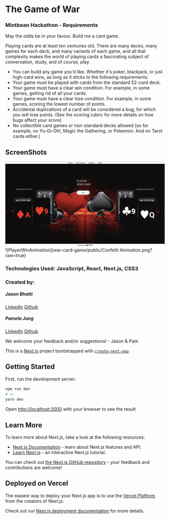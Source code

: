 # The Game of War
### Mintbean Hackathon - Requirements
May the odds be in your favour. Build me a card game.

Playing cards are at least ten centuries old. There are many decks, many games for each deck, and many variants of each game, and all that complexity makes the world of playing cards a fascinating subject of conversation, study, and of course, play.

- You can build any game you'd like. Whether it's poker, blackjack, or just high-card wins, as long as it sticks to the following requirements:
- Your game must be played with cards from the standard 52-card deck.
- Your game must have a clear win condition. For example, in some games, getting rid of all your cards.
- Your game must have a clear lose condition. For example, in some games, scoring the lowest number of points.
- Accidental duplications of a card will be considered a bug, for which you will lose points. (See the scoring rubric for more details on how bugs affect your score)
- No collectible card games or non-standard decks allowed (so for example, no Yu-Gi-Oh!, Magic the Gathering, or Pokemon. And no Tarot cards either.)

## ScreenShots
![Gameplay](/war-card-game/public/WarGamePlay.png?raw=true)
![PlayerWinAnimation](war-card-game/public/Confetti Animation.png?raw=true)

### Technologies Used: JavaScript, React, Next.js, CSS3

### Created by:
##### Jason Bhatti
[LinkedIn](https://www.linkedin.com/in/jasonbhatti/) [Github](https://github.com/bhattibytes)

##### Pamela Jung
[LinkedIn](https://www.linkedin.com/in/pamjung/) [Github](https://github.com/pamify)

We welcome your feedback and/or suggestions! - Jason & Pam

This is a [Next.js](https://nextjs.org/) project bootstrapped with [`create-next-app`](https://github.com/vercel/next.js/tree/canary/packages/create-next-app).

## Getting Started

First, run the development server:

```bash
npm run dev
# or
yarn dev
```

Open [http://localhost:3000](http://localhost:3000) with your browser to see the result.

## Learn More

To learn more about Next.js, take a look at the following resources:

- [Next.js Documentation](https://nextjs.org/docs) - learn about Next.js features and API.
- [Learn Next.js](https://nextjs.org/learn) - an interactive Next.js tutorial.

You can check out [the Next.js GitHub repository](https://github.com/vercel/next.js/) - your feedback and contributions are welcome!

## Deployed on Vercel

The easiest way to deploy your Next.js app is to use the [Vercel Platform](https://vercel.com/new?utm_medium=default-template&filter=next.js&utm_source=create-next-app&utm_campaign=create-next-app-readme) from the creators of Next.js.

Check out our [Next.js deployment documentation](https://nextjs.org/docs/deployment) for more details.
